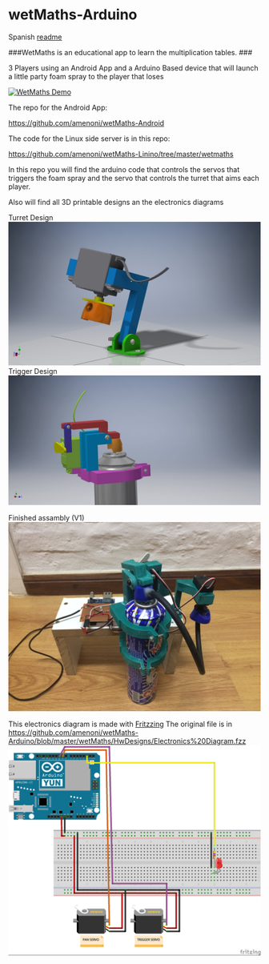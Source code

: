 # wetMaths-Arduino

Spanish [readme](https://github.com/amenoni/wetMaths-Arduino/blob/master/README_ES.md)

###WetMaths is an educational app to learn the multiplication tables. ###

3 Players using an Android App and a Arduino Based device that will launch a little party foam spray to the player that loses

[![WetMaths Demo](https://img.youtube.com/vi/A47k1j1MHRI/0.jpg)](https://www.youtube.com/watch?v=A47k1j1MHRI)

The repo for the Android App:

  https://github.com/amenoni/wetMaths-Android

The code for the Linux side server is in this repo:

https://github.com/amenoni/wetMaths-Linino/tree/master/wetmaths


In this repo you will find the arduino code that controls the servos that triggers the foam spray and the servo that controls the turret that aims each player.

Also will find all 3D printable designs an the electronics diagrams

Turret Design
![alt tag](https://github.com/amenoni/wetMaths-Arduino/blob/master/wetMaths/HwDesigns/renders/TurretAssembly.jpg)
Trigger Design
![alt tag](https://github.com/amenoni/wetMaths-Arduino/blob/master/wetMaths/HwDesigns/renders/triger_render.jpg)

Finished assambly (V1)
![alt tag](https://github.com/amenoni/wetMaths-Arduino/blob/master/wetMaths/HwDesigns/renders/Foto%2026-4-16%2007%2011%2055.jpg)

This electronics diagram is made with [Fritzzing](http://fritzing.org/home/)
The original file is in https://github.com/amenoni/wetMaths-Arduino/blob/master/wetMaths/HwDesigns/Electronics%20Diagram.fzz
![alt tag](https://github.com/amenoni/wetMaths-Arduino/blob/master/wetMaths/HwDesigns/Electronics%20Diagram.jpg)


